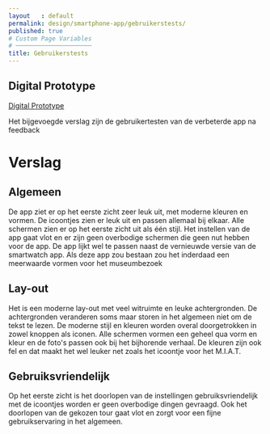 ```yaml
---
layout   : default
permalink: design/smartphone-app/gebruikerstests/
published: true
# Custom Page Variables
# ─────────────────────
title: Gebruikerstests
---
```


Digital Prototype
-----------------
[Digital Prototype](https://xd.adobe.com/view/59d08337-3401-4346-57fe-ea55859faa2e-2fe1/?fullscreen)

Het bijgevoegde verslag zijn de gebruikertesten van de verbeterde app na feedback
# Verslag

## Algemeen

De app ziet er op het eerste zicht zeer leuk uit, met moderne kleuren en vormen. De icoontjes zien er leuk uit en passen allemaal bij elkaar. Alle schermen zien er op het eerste zicht uit als één stijl. Het instellen van de app gaat vlot en er zijn geen overbodige schermen die geen nut hebben voor de app. De app lijkt wel te passen naast de vernieuwde versie van de smartwatch app. Als deze app zou bestaan zou het inderdaad een meerwaarde vormen voor het museumbezoek

## Lay-out

Het is een moderne lay-out met veel witruimte en leuke achtergronden. De achtergronden veranderen soms maar storen in het algemeen niet om de tekst te lezen. De moderne stijl en kleuren worden overal doorgetrokken in zowel knoppen als iconen. Alle schermen vormen een geheel qua vorm en kleur en de foto's passen ook bij het bijhorende verhaal. De kleuren zijn ook fel en dat maakt het wel leuker net zoals het icoontje voor het M.I.A.T.

## Gebruiksvriendelijk

Op het eerste zicht is het doorlopen van de instellingen gebruiksvriendelijk met de icoontjes worden er geen overbodige dingen gevraagd. Ook het doorlopen van de gekozen tour gaat vlot en zorgt voor een fijne gebruikservaring in het algemeen.